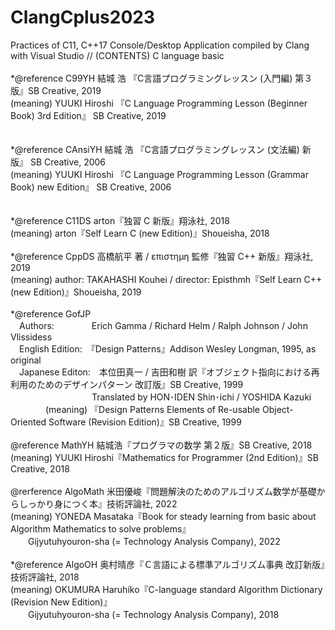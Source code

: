 # ClangCplus2023
Practices of C11, C++17 Console/Desktop Application compiled by Clang with Visual Studio // (CONTENTS) C language basic <br />
<br />
*@reference C99YH  結城 浩 『C言語プログラミングレッスン (入門編) 第３版』SB Creative, 2019 <br />
(meaning) YUUKI Hiroshi 『C Language Programming Lesson (Beginner Book) 3rd Edition』 SB Creative, 2019 <br />
<br />                 
*@reference CAnsiYH  結城 浩 『C言語プログラミングレッスン (文法編) 新版』  SB Creative, 2006 <br />
(meaning) YUUKI Hiroshi 『C Language Programming Lesson (Grammar Book) new Edition』 SB Creative, 2006 <br />
<br />                  
*@reference C11DS  arton『独習 C 新版』翔泳社, 2018<br />
(meaning) arton『Self Learn C (new Edition)』Shoueisha, 2018 <br />
<br />
*@reference CppDS  高橋航平 著 / επιστημη 監修『独習 C++ 新版』翔泳社, 2019 <br />
(meaning) author: TAKAHASHI Kouhei / director: Episthmh『Self Learn C++ (new Edition)』Shoueisha, 2019 <br />
<br />
*@reference GofJP <br />
　Authors:　　　　 Erich Gamma / Richard Helm / Ralph Johnson / John Vlissidess <br />
　English Edition:　『Design Patterns』Addison Wesley Longman, 1995, as original <br />
　Japanese Editon:　本位田真一 / 吉田和樹 訳『オブジェクト指向における再利用のためのデザインパターン 改訂版』SB Creative, 1999 <br />
　　　　　　　　　 Translated by HON･IDEN Shin･ichi / YOSHIDA Kazuki <br />
　　　　(meaning) 『Design Patterns Elements of Re-usable Object-Oriented Software (Revision Edition)』SB Creative, 1999 <br />
<br />
@reference MathYH 結城浩『プログラマの数学 第２版』SB Creative, 2018 <br />
(meaning) YUUKI Hiroshi『Mathematics for Programmer (2nd Edition)』SB Creative, 2018 <br />
<br />
@rerference AlgoMath 米田優峻『問題解決のためのアルゴリズム数学が基礎からしっかり身につく本』技術評論社, 2022 <br />
(meaning) YONEDA Masataka『Book for steady learning from basic about Algorithm Mathematics to solve problems』<br />
　　Gijyutuhyouron-sha (= Technology Analysis Company), 2022 <br />
<br />
*@reference AlgoOH 奥村晴彦『Ｃ言語による標準アルゴリズム事典 改訂新版』技術評論社, 2018 <br />
(meaning) OKUMURA Haruhiko『C-language standard Algorithm Dictionary (Revision New Edition)』<br />
　　Gijyutuhyouron-sha (= Technology Analysis Company), 2018 <br />
<br />
